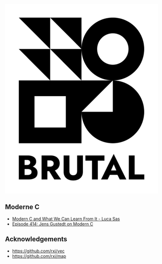 ![](meta/brand/logo_bw.png)

## Moderne C

- [Modern C and What We Can Learn From It - Luca Sas](https://www.youtube.com/watch?v=QpAhX-gsHMs)
- [Episode 414: Jens Gustedt on Modern C](https://www.youtube.com/watch?v=xioxhMOx9t4)

## Acknowledgements

- <https://github.com/rxi/vec>
- <https://github.com/rxi/map>

